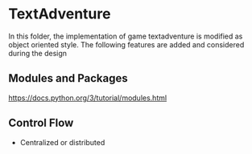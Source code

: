 # TextAdventure
In this folder, the implementation of game textadventure is modified as object oriented style. The following features are added and considered during the design

## Modules and Packages

https://docs.python.org/3/tutorial/modules.html

## Control Flow 
- Centralized or distributed
